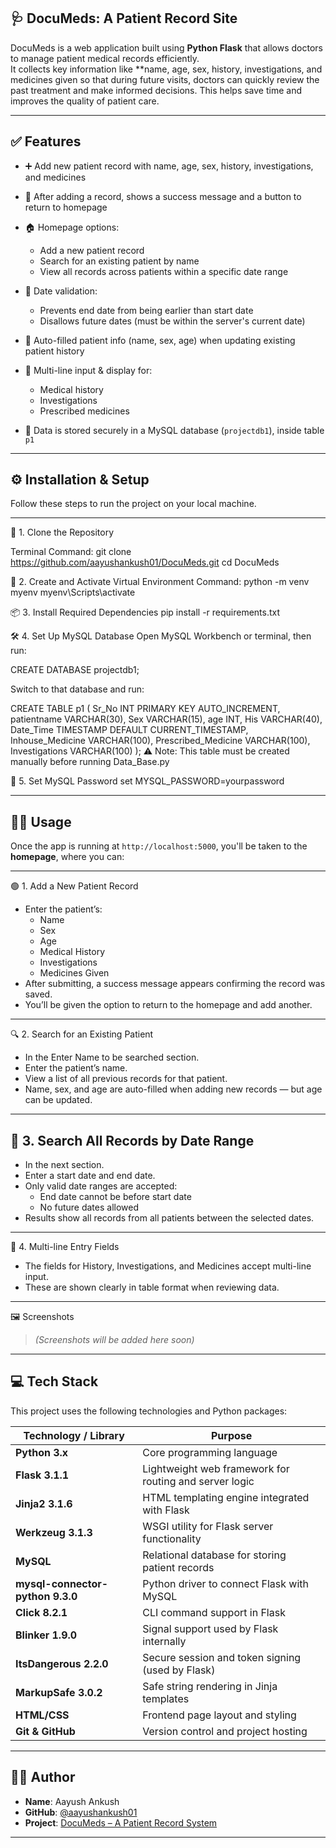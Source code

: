 ## 🩺 DocuMeds: A Patient Record Site

DocuMeds is a web application built using **Python Flask** that allows doctors to manage patient medical records efficiently.  
It collects key information like **name, age, sex, history, investigations, and medicines given
so that during future visits, doctors can quickly review the past treatment and make informed decisions. 
This helps save time and improves the quality of patient care.

---

## ✅ Features

- ➕ Add new patient record with name, age, sex, history, investigations, and medicines
- 📝 After adding a record, shows a success message and a button to return to homepage

- 🏠 Homepage options:
  - Add a new patient record
  - Search for an existing patient by name
  - View all records across patients within a specific date range

- 📅 Date validation:
  - Prevents end date from being earlier than start date
  - Disallows future dates (must be within the server's current date)

- 🧠 Auto-filled patient info (name, sex, age) when updating existing patient history

- 🧾 Multi-line input & display for:
  - Medical history
  - Investigations
  - Prescribed medicines

- 💾 Data is stored securely in a MySQL database (`projectdb1`), inside table `p1`




---

## ⚙️ Installation & Setup

Follow these steps to run the project on your local machine.

---

🔁 1. Clone the Repository

Terminal Command:
git clone https://github.com/aayushankush01/DocuMeds.git
cd DocuMeds

🐍 2. Create and Activate Virtual Environment
Command:
python -m venv myenv
myenv\Scripts\activate


📦 3. Install Required Dependencies
pip install -r requirements.txt


🛠️ 4. Set Up MySQL Database
Open MySQL Workbench or terminal, then run:

CREATE DATABASE projectdb1;

Switch to that database and run:

CREATE TABLE p1 (
    Sr_No INT PRIMARY KEY AUTO_INCREMENT,
    patientname VARCHAR(30),
    Sex VARCHAR(15),
    age INT,
    His VARCHAR(40),
    Date_Time TIMESTAMP DEFAULT CURRENT_TIMESTAMP,
    Inhouse_Medicine VARCHAR(100),
    Prescribed_Medicine VARCHAR(100),
    Investigations VARCHAR(100)
);
⚠️ Note: This table must be created manually before running Data_Base.py

🔐 5. Set MySQL Password
set MYSQL_PASSWORD=yourpassword



---

## 🧑‍⚕️ Usage

Once the app is running at `http://localhost:5000`, you'll be taken to the **homepage**, where you can:

---

🟢 1. Add a New Patient Record
- Enter the patient’s:
  - Name
  - Sex
  - Age
  - Medical History
  - Investigations
  - Medicines Given
- After submitting, a success message appears confirming the record was saved.
- You’ll be given the option to return to the homepage and add another.

---

🔍 2. Search for an Existing Patient
- In the Enter Name to be searched section.
- Enter the patient’s name.
- View a list of all previous records for that patient.
- Name, sex, and age are auto-filled when adding new records — but age can be updated.

---

## 📅 3. Search All Records by Date Range
- In the next section.
- Enter a start date and end date.
- Only valid date ranges are accepted:
  - End date cannot be before start date
  - No future dates allowed
- Results show all records from all patients between the selected dates.

---

🧾 4. Multi-line Entry Fields
- The fields for History, Investigations, and Medicines accept multi-line input.
- These are shown clearly in table format when reviewing data.

---

🖼️ Screenshots

> _(Screenshots will be added here soon)_

---

 ## 💻 Tech Stack

This project uses the following technologies and Python packages:

| Technology / Library         | Purpose                                                   |
|------------------------------|-----------------------------------------------------------|
| **Python 3.x**               | Core programming language                                 |
| **Flask 3.1.1**              | Lightweight web framework for routing and server logic    |
| **Jinja2 3.1.6**             | HTML templating engine integrated with Flask              |
| **Werkzeug 3.1.3**           | WSGI utility for Flask server functionality               |
| **MySQL**                    | Relational database for storing patient records           |
| **mysql-connector-python 9.3.0** | Python driver to connect Flask with MySQL            |
| **Click 8.2.1**              | CLI command support in Flask                              |
| **Blinker 1.9.0**            | Signal support used by Flask internally                   |
| **ItsDangerous 2.2.0**       | Secure session and token signing (used by Flask)          |
| **MarkupSafe 3.0.2**         | Safe string rendering in Jinja templates                  |
| **HTML/CSS**                 | Frontend page layout and styling                          |
| **Git & GitHub**             | Version control and project hosting                       |

---

## 🙋‍♂️ Author

- **Name**: Aayush Ankush  
- **GitHub**: [@aayushankush01](https://github.com/aayushankush01)  
- **Project**: [DocuMeds – A Patient Record System](https://github.com/aayushankush01/DocuMeds)

---
